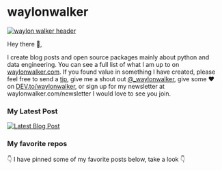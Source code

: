 # waylonwalker

[![waylon walker header](https://waylonwalker.com/waylon-walker.png)](https://waylonwalker.com)


Hey there 👋,

I create blog posts and open source packages mainly about python and data engineering. You can see a full list of what I am up to on [waylonwalker.com](waylonwalker.com).  If you found value in something I have created, please feel free to send a [tip](https://www.buymeacoffee.com/bBdtMQO), give me a shout out [@_waylonwalker](https://twitter.com/_waylonwalker), give some ♥ on [DEV.to/waylonwalker](https://dev.to/waylonwalker), or sign up for my newsletter  at waylonwalker.com/newsletter  I would love to see you join.


### My Latest Post

[![Latest Blog Post](https://waylonwalker.com/latest.png)](https://waylonwalker.com/latest)


### My favorite repos

👇 I have pinned some of my favorite posts below, take a look 👇
